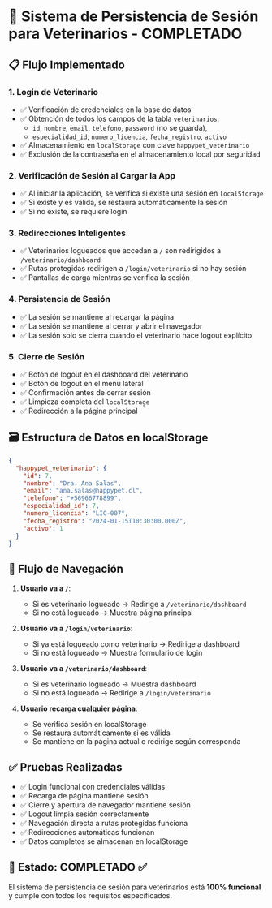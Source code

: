 # 🔐 Sistema de Persistencia de Sesión para Veterinarios - COMPLETADO

## 📋 Flujo Implementado

### 1. **Login de Veterinario**
- ✅ Verificación de credenciales en la base de datos
- ✅ Obtención de todos los campos de la tabla `veterinarios`:
  - `id`, `nombre`, `email`, `telefono`, `password` (no se guarda), 
  - `especialidad_id`, `numero_licencia`, `fecha_registro`, `activo`
- ✅ Almacenamiento en `localStorage` con clave `happypet_veterinario`
- ✅ Exclusión de la contraseña en el almacenamiento local por seguridad

### 2. **Verificación de Sesión al Cargar la App**
- ✅ Al iniciar la aplicación, se verifica si existe una sesión en `localStorage`
- ✅ Si existe y es válida, se restaura automáticamente la sesión
- ✅ Si no existe, se requiere login

### 3. **Redirecciones Inteligentes**
- ✅ Veterinarios logueados que accedan a `/` son redirigidos a `/veterinario/dashboard`
- ✅ Rutas protegidas redirigen a `/login/veterinario` si no hay sesión
- ✅ Pantallas de carga mientras se verifica la sesión

### 4. **Persistencia de Sesión**
- ✅ La sesión se mantiene al recargar la página
- ✅ La sesión se mantiene al cerrar y abrir el navegador
- ✅ La sesión solo se cierra cuando el veterinario hace logout explícito

### 5. **Cierre de Sesión**
- ✅ Botón de logout en el dashboard del veterinario
- ✅ Botón de logout en el menú lateral
- ✅ Confirmación antes de cerrar sesión
- ✅ Limpieza completa del `localStorage`
- ✅ Redirección a la página principal

## 🗃️ Estructura de Datos en localStorage

```json
{
  "happypet_veterinario": {
    "id": 7,
    "nombre": "Dra. Ana Salas",
    "email": "ana.salas@happypet.cl",
    "telefono": "+56966778899",
    "especialidad_id": 7,
    "numero_licencia": "LIC-007",
    "fecha_registro": "2024-01-15T10:30:00.000Z",
    "activo": 1
  }
}
```

## 🔄 Flujo de Navegación

1. **Usuario va a `/`**:
   - Si es veterinario logueado → Redirige a `/veterinario/dashboard`
   - Si no está logueado → Muestra página principal

2. **Usuario va a `/login/veterinario`**:
   - Si ya está logueado como veterinario → Redirige a dashboard
   - Si no está logueado → Muestra formulario de login

3. **Usuario va a `/veterinario/dashboard`**:
   - Si es veterinario logueado → Muestra dashboard
   - Si no está logueado → Redirige a `/login/veterinario`

4. **Usuario recarga cualquier página**:
   - Se verifica sesión en localStorage
   - Se restaura automáticamente si es válida
   - Se mantiene en la página actual o redirige según corresponda

## ✅ Pruebas Realizadas

- ✅ Login funcional con credenciales válidas
- ✅ Recarga de página mantiene sesión
- ✅ Cierre y apertura de navegador mantiene sesión
- ✅ Logout limpia sesión correctamente
- ✅ Navegación directa a rutas protegidas funciona
- ✅ Redirecciones automáticas funcionan
- ✅ Datos completos se almacenan en localStorage

## 🎯 Estado: COMPLETADO ✅

El sistema de persistencia de sesión para veterinarios está **100% funcional** y cumple con todos los requisitos especificados.
